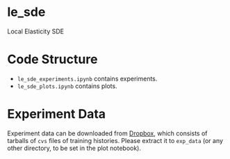 # le_sde
Local Elasticity SDE

# Code Structure

- ``le_sde_experiments.ipynb`` contains experiments.
- ``le_sde_plots.ipynb`` contains plots.

# Experiment Data

Experiment data can be downloaded from
[Dropbox](https://www.dropbox.com/sh/qjoc3f8vgmrotbi/AAD2gXGy-DyRTiNQgKjEa1mOa?dl=0),
which consists of tarballs of ``cvs`` files of training histories.
Please extract it to ``exp_data`` (or any other directory, to be set in the plot notebook).

